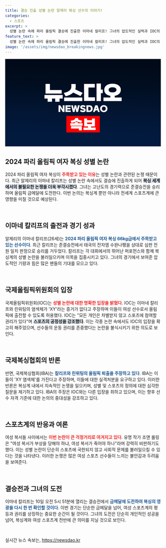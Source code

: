 ```yaml
---
title: 결승 진출 성별 논란 알제리 복싱 선수의 이야기!
categories:
  - 스포츠
excerpt: >
  성별 논란 속에 파리 올림픽 결승에 진출한 이마네 칼리프! 그녀의 압도적인 실력과 IOC의 입장은 무엇을 의미할까? 경기 결과, 그리고 세계가 주목하는 칼리프의 이야기를 만나보세요!
feature_text: >
  성별 논란 속에 파리 올림픽 결승에 진출한 이마네 칼리프! 그녀의 압도적인 실력과 IOC의 입장은 무엇을 의미할까? 경기 결과, 그리고 세계가 주목하는 칼리프의 이야기를 만나보세요!
image: '/assets/img/newsdao_breakingnews.jpg'
---
```


<p><img src="/assets/img/newsdao_breakingnews.jpg" alt="pcversion 속보" /></p>

<h2 data-ke-size="size26">2024 파리 올림픽 여자 복싱 성별 논란</h2>

<p data-ke-size="size16">2024 파리 올림픽 여자 복싱이 <b><span style="color: #ee2323;">주목받고 있는 이유</span></b>는 성별 논란과 관련된 논쟁 때문이다. 최근 알제리의 이마네 칼리프는 성별 논란 속에서도 결승에 진출하게 되어 <b><span style="background-color: #21538527;">복싱 세계에서의 불필요한 논쟁을 더욱 부각시켰다</span></b>. 그녀는 고난도의 경기력으로 준결승전을 승리하며 올림픽 금메달에 도전한다. 이번 논의는 복싱계 뿐만 아니라 전세계 스포츠계에 큰 영향을 미칠 것으로 예상된다.</p>

<p data-ke-size="size16">&nbsp;</p>

<h2 data-ke-size="size26">이마네 칼리프의 출전과 경기 성과</h2>

<p data-ke-size="size16">알제리의 이마네 칼리프(26세)는 <b><span style="color: #1a5490;">2024 파리 올림픽 여자 복싱 66kg급에서 주목받고 있는 선수이다</span></b>. 최근 칼리프는 준결승전에서 태국의 잔자엠 수완나펭을 상대로 심판 전원 일치 판정으로 승리를 거두었다. 칼리프는 각 대회에서의 뛰어난 퍼포먼스와 함께 복싱계의 성별 논란을 불러일으키며 이목을 집중시키고 있다. 그녀의 경기에서 보여준 압도적인 기량과 힘은 많은 팬들의 기대를 모으고 있다.</p>

<p data-ke-size="size16">&nbsp;</p>

<h2 data-ke-size="size26">국제올림픽위원회의 입장</h2>

<p data-ke-size="size16">국제올림픽위원회(IOC)는 <b><span style="color: #ee2323;">성별 논란에 대한 명확한 입장을 밝혔다</span></b>. IOC는 이마네 칼리프와 린위팅의 염색체가 'XY'라는 증거가 없다고 주장하며 이들이 여성 선수로서 올림픽에 출전할 수 있도록 허용했다. IOC는 "모든 개인은 차별받지 않고 스포츠에 참여할 권리가 있다"며 <b><span style="background-color: #21538527;">스포츠의 공정성을 강조했다</span></b>. 이는 각종 논란 속에서도 IOC의 입장을 확고히 해주었으며, 선수들의 운동 권리를 존중했다는 논란을 불식시키기 위한 의도로 보인다.</p>

<p data-ke-size="size16">&nbsp;</p>

<h2 data-ke-size="size26">국제복싱협회의 반론</h2>

<p data-ke-size="size16">반면, 국제복싱협회(IBA)는 <b><span style="color: #1a5490;">칼리프와 린위팅의 올림픽 퇴출을 주장하고 있다</span></b>. IBA는 이들이 'XY 염색체'를 가진다고 주장하며, 이들에 대한 실격처분을 요구하고 있다. 이러한 반론은 복싱계 내에서 지속적인 논쟁을 일으키며, 성별 및 스포츠의 정의에 대한 심각한 질문을 제기하고 있다. IBA의 주장은 IOC와는 다른 입장을 취하고 있으며, 이는 향후 선수 자격 기준에 대한 논의의 중대성을 강조하고 있다.</p>

<p data-ke-size="size16">&nbsp;</p>

<h2 data-ke-size="size26">스포츠계의 반응과 여론</h2>

<p data-ke-size="size16">여성 복서들 사이에서는 <b><span style="color: #ee2323;">이번 논란이 큰 걱정거리로 여겨지고 있다</span></b>. 유명 작가 조앤 롤링은 "여성 복서가 부상을 당해야 하냐, 여성 복서가 죽어야 하나"라며 강력히 비판하기도 했다. 이는 성별 논란이 단순히 스포츠에 국한되지 않고 사회적 문제를 불러일으킬 수 있다는 것을 나타낸다. 이러한 논쟁은 많은 여성 스포츠 선수들이 느끼는 불안감과 두려움을 보여준다.</p>

<p data-ke-size="size16">&nbsp;</p>

<h2 data-ke-size="size26">결승전과 그녀의 도전</h2>

<p data-ke-size="size16">이마네 칼리프는 10일 오전 5시 51분에 열리는 결승전에서 <b><span style="color: #1a5490;">금메달에 도전하여 복싱의 영광을 다시 한 번 확인할 것이다</span></b>. 이번 경기는 단순한 금메달을 넘어, 여성 스포츠계의 평등과 권리를 상징하는 중요한 순간이 될 것이다. 그녀의 도전은 단순히 개인적인 성공을 넘어, 복싱계와 여성 스포츠계 전반에 큰 의미를 지닐 것으로 보인다.</p>

<p data-ke-size="size16">&nbsp;</p>
실시간 뉴스 속보는, <a href="https://newsdao.kr" rel="dofollow">https://newsdao.kr</a>


